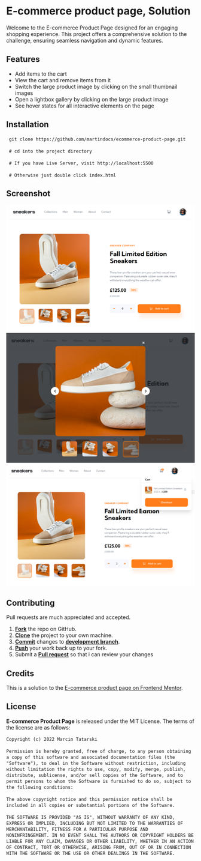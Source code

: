 # E-commerce product page, Solution

Welcome to the E-commerce Product Page designed for an engaging shopping experience. This project offers a comprehensive solution to the challenge, ensuring seamless navigation and dynamic features.

## Features
- Add items to the cart
- View the cart and remove items from it
- Switch the large product image by clicking on the small thumbnail images
- Open a lightbox gallery by clicking on the large product image
- See hover states for all interactive elements on the page

## Installation

```
 git clone https://github.com/martindocs/ecommerce-product-page.git

 # cd into the project directory

 # If you have Live Server, visit http://localhost:5500 
 
 # Otherwise just double click index.html
```

## Screenshot
![Main Page](./assets/img/ecommerce-product-page01.png)
![Lightbox](./assets/img/ecommerce-product-page02.png)
![Cart](./assets/img/ecommerce-product-page03.png)

## Contributing

Pull requests are much appreciated and accepted.

1. <a href='https://help.github.com/articles/fork-a-repo/'>**Fork**</a> the repo on GitHub.
2. <a href='https://help.github.com/articles/cloning-a-repository/'>**Clone**</a> the project to your own machine.
3. <a href='https://git-scm.com/book/en/v2/Git-Basics-Recording-Changes-to-the-Repository'>**Commit**</a> changes to <a href='https://git-scm.com/book/en/v2/Git-Branching-Branches-in-a-Nutshell'>**development branch**</a>.
4. <a href='https://help.github.com/articles/pushing-to-a-remote/'>**Push**</a> your work back up to your fork.
5. Submit a <a href='https://help.github.com/articles/about-pull-requests/'>**Pull request**</a> so that i can review your changes

## Credits

This is a solution to the [E-commerce product page on Frontend Mentor](https://www.frontendmentor.io/challenges/ecommerce-product-page-UPsZ9MJp6/hub/ecommerce-product-page-BJbl3X6f9).

## License

**E-commerce Product Page** is released under the MIT License. The terms of the license are as follows:

```
Copyright (c) 2022 Marcin Tatarski

Permission is hereby granted, free of charge, to any person obtaining
a copy of this software and associated documentation files (the
"Software"), to deal in the Software without restriction, including
without limitation the rights to use, copy, modify, merge, publish,
distribute, sublicense, and/or sell copies of the Software, and to
permit persons to whom the Software is furnished to do so, subject to
the following conditions:

The above copyright notice and this permission notice shall be
included in all copies or substantial portions of the Software.

THE SOFTWARE IS PROVIDED "AS IS", WITHOUT WARRANTY OF ANY KIND,
EXPRESS OR IMPLIED, INCLUDING BUT NOT LIMITED TO THE WARRANTIES OF
MERCHANTABILITY, FITNESS FOR A PARTICULAR PURPOSE AND
NONINFRINGEMENT. IN NO EVENT SHALL THE AUTHORS OR COPYRIGHT HOLDERS BE
LIABLE FOR ANY CLAIM, DAMAGES OR OTHER LIABILITY, WHETHER IN AN ACTION
OF CONTRACT, TORT OR OTHERWISE, ARISING FROM, OUT OF OR IN CONNECTION
WITH THE SOFTWARE OR THE USE OR OTHER DEALINGS IN THE SOFTWARE.
```
